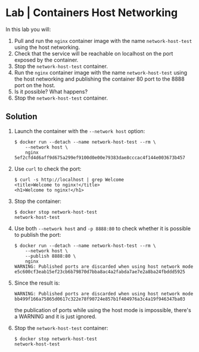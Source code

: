 # Lab | Containers Host Networking

In this lab you will:

1. Pull and run the `nginx` container image with the name `network-host-test`
   using the host networking.
2. Check that the service will be reachable on localhost on the port exposed by
   the container.
3. Stop the `network-host-test` container.
4. Run the `nginx` container image with the name `network-host-test` using the
   host networking and publishing the container 80 port to the 8888 port on the
   host.
5. Is it possible? What happens?
6. Stop the `network-host-test` container.

## Solution

1. Launch the container with the `--network host` option:

   ``` console
   $ docker run --detach --name network-host-test --rm \
       --network host \
       nginx
   5ef2cfd4d6aff9d675a299ef9100d0e00e79383dae8cccac4f144e003673b457
   ```

2. Use `curl` to check the port:

   ``` console
   $ curl -s http://localhost | grep Welcome
   <title>Welcome to nginx!</title>
   <h1>Welcome to nginx!</h1>
   ```

3. Stop the container:

   ``` console
   $ docker stop network-host-test
   network-host-test
   ```

4. Use both `--network host` and `-p 8888:80` to check whether it is possible to
   publish the port:

   ``` console
   $ docker run --detach --name network-host-test --rm \
       --network host \
       --publish 8888:80 \
       nginx
   WARNING: Published ports are discarded when using host network mode
   e5c600cf3eab15ef23cb6b79870d7bba8ac4a2fabda7ae7e2a8ba24fbddd5925
   ```

5. Since the result is:

   ``` console
   WARNING: Published ports are discarded when using host network mode
   bb499f166a75865d0617c322e78f90724e857b1f404976a3c4a19f946347ba03
   ```

   the publication of ports while using the host mode is impossible, there's a
   WARNING and it is just ignored.

6. Stop the `network-host-test` container:

   ```console
   $ docker stop network-host-test
   network-host-test
   ```
